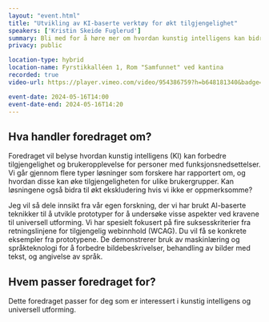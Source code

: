 ```yaml
---
layout: "event.html"
title: "Utvikling av KI-baserte verktøy for økt tilgjengelighet"
speakers: ['Kristin Skeide Fuglerud']
summary: Bli med for å høre mer om hvordan kunstig intelligens kan bidra til økt inkludering.
privacy: public

location-type: hybrid
location-name: Fyrstikkalléen 1, Rom "Samfunnet" ved kantina
recorded: true
video-url: https://player.vimeo.com/video/954386759?h=b648181340&badge=0&autopause=0&player_id=0&app_id=58479&texttrack=no

event-date: 2024-05-16T14:00
event-date-end: 2024-05-16T14:20
---
```


## Hva handler foredraget om?

Foredraget vil belyse hvordan kunstig intelligens (KI) kan forbedre tilgjengelighet og brukeropplevelse for personer med funksjonsnedsettelser. Vi går gjennom flere typer løsninger som forskere har rapportert om, og hvordan disse kan øke tilgjengeligheten for ulike brukergrupper. Kan løsningene også bidra til økt ekskludering hvis vi ikke er oppmerksomme?

Jeg vil så dele innsikt fra vår egen forskning, der vi har brukt AI-baserte teknikker til å utvikle prototyper for å undersøke visse aspekter ved kravene til universell utforming. Vi har spesielt fokusert på fire suksesskriterier fra retningslinjene for tilgjengelig webinnhold (WCAG). Du vil få se konkrete eksempler fra prototypene. De demonstrerer bruk av maskinlæring og språkteknologi for å forbedre bildebeskrivelser, behandling av bilder med tekst, og angivelse av språk.

## Hvem passer foredraget for?

Dette foredraget passer for deg som er interessert i kunstig intelligens og universell utforming.
